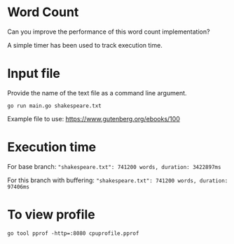 # Word Count

Can you improve the performance of this word count implementation?  

A simple timer has been used to track execution time.  

# Input file

Provide the name of the text file as a command line argument.

`go run main.go shakespeare.txt`  

Example file to use:
https://www.gutenberg.org/ebooks/100


# Execution time

For base branch:
`"shakespeare.txt": 741200 words, duration: 3422897ms`

For this branch with buffering:
`"shakespeare.txt": 741200 words, duration: 97406ms`


# To view profile

`go tool pprof -http=:8080 cpuprofile.pprof`  

